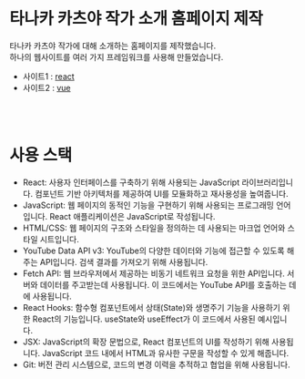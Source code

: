 # 타나카 카츠야 작가 소개 홈페이지 제작

타나카 카츠야 작가에 대해 소개하는 홈페이지를 제작했습니다.<br>
하나의 웹사이트를 여러 가지 프레임워크를 사용해 만들었습니다.

<ul>
  <li>사이트1 : <a href="https://github.com/hyunmijin/site-react03__" target="_blank">react</a></li>
  <li>사이트2 : <a href="https://github.com/hyunmijin/site2023-vue01" target="_blank">vue</a></li>
</ul>
<br><br>

# 사용 스택
<ul>
  <li>React: 사용자 인터페이스를 구축하기 위해 사용되는 JavaScript 라이브러리입니다. 컴포넌트 기반 아키텍처를 제공하여 UI를 모듈화하고 재사용성을 높여줍니다.</li>
    <li>JavaScript: 웹 페이지의 동적인 기능을 구현하기 위해 사용되는 프로그래밍 언어입니다. React 애플리케이션은 JavaScript로 작성됩니다.</li>
      <li>HTML/CSS: 웹 페이지의 구조와 스타일을 정의하는 데 사용되는 마크업 언어와 스타일 시트입니다.</li>
      <li>YouTube Data API v3: YouTube의 다양한 데이터와 기능에 접근할 수 있도록 해주는 API입니다. 검색 결과를 가져오기 위해 사용됩니다.</li>
      <li>Fetch API: 웹 브라우저에서 제공하는 비동기 네트워크 요청을 위한 API입니다. 서버와 데이터를 주고받는데 사용됩니다. 이 코드에서는 YouTube API를 호출하는 데에 사용됩니다.</li>
  <li>React Hooks: 함수형 컴포넌트에서 상태(State)와 생명주기 기능을 사용하기 위한 React의 기능입니다. useState와 useEffect가 이 코드에서 사용된 예시입니다.</li>
    <li>JSX: JavaScript의 확장 문법으로, React 컴포넌트의 UI를 작성하기 위해 사용됩니다. JavaScript 코드 내에서 HTML과 유사한 구문을 작성할 수 있게 해줍니다.</li>
      <li>Git: 버전 관리 시스템으로, 코드의 변경 이력을 추적하고 협업을 위해 사용됩니다.</li>
</ul>
